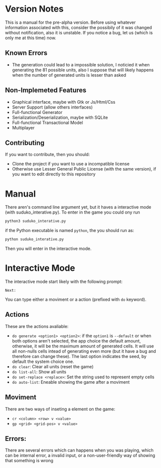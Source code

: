 # Version Notes
This is a manual for the pre-alpha version. Before using whatever information associated with this, consider the possibily of it was changed without notification, also it is unstable. If you notice a bug, let us (which is only me at this time) now.
## Known Errors
- The generation could lead to a impossible solution, I noticied it when generating the 81 possible units, also I suppose that will likely happens when the number of generated units is lesser than asked
## Non-Implemeted Features
- Graphical interface, maybe with Gtk or Js/Html/Css
- Server Support (allow others interfaces)
- Full-functional Generator
- Serialization/Deserialization, maybe with SQLite
- Full-functional Transactional Model
- Multiplayer
## Contributing
If you want to contribute, then you should:
- Clone the project if you want to use a incompatible license
- Otherwise use Lesser General Public License (with the same version), if you want to edit directly to this repository
# Manual
There aren's command line argument yet, but it haves a interactive mode (with suduko_interative.py).
To enter in the game you could ony run
```bash
python3 suduko_interative.py
```
if the Python executable is named `python`, the you should run as:
```bash
python suduko_interative.py
```
Then you will enter in the interactive mode.
# Interactive Mode
The interactive mode start likely with the following prompt:
```
Next:
```
You can type either a moviment or a action (prefixed with `do` keyword). 
## Actions
These are the actions avaliable:
- `do generate <option1> <option2>`:
if the `option1` is `--default` or when both options aren't selected, the app choice the default amount, otherwise, it will be the maximum amount of generated cells. It will use all non-nulls cells intead of generating even more (but it have a bug and therefore can change these). The last option indicates the seed, by default the system choice one.
- `do clear`:
Clear all units (reset the game)
- `do list-all`:
Show all units
- `do set-replace <replace>`:
Set the string used to represent empty cells
- `do auto-list`:
Eneable showing the game after a moviment

## Moviment
There are two ways of inseting a element on the game:
- `cr <column> <row> v <value>`
- `gp <grid> <grid-pos> v <value>`

## Errors:
There are several errors which can happens when you was playing, which can be internal error, a invalid input, or a non-user-friendly way of showing that something is wrong
 
